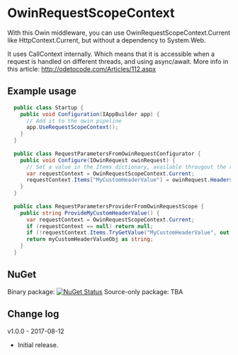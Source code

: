# OwinRequestScopeContext

With this Owin middleware, you can use OwinRequestScopeContext.Current like HttpContext.Current, but without a dependency to System.Web.

It uses CallContext internally. Which means that it is accessible when a request is handled on different threads, and using async/await.
More info in this article: http://odetocode.com/Articles/112.aspx

## Example usage
```cs
  public class Startup {
    public void Configuration(IAppBuilder app) {
      // Add it to the owin pipeline
      app.UseRequestScopeContext();
    }
  }
  
  public class RequestParametersFromOwinRequestConfigurator {
    public void Configure(IOwinRequest owinRequest) {
      // Set a value in the Items dictionary, available througout the request
      var requestContext = OwinRequestScopeContext.Current;
      requestContext.Items["MyCustomHeaderValue"] = owinRequest.Headers["MyCustomHeader"];
    }
  }
  
  public class RequestParametersProviderFromOwinRequestScope {
    public string ProvideMyCustomHeaderValue() {
      var requestContext = OwinRequestScopeContext.Current;
      if (requestContext == null) return null;
      if (!requestContext.Items.TryGetValue("MyCustomHeaderValue", out object myCustomHeaderValueObj)) return null;
      return myCustomHeaderValueObj as string;
    }
  }
```

## NuGet
Binary package: [![NuGet Status](http://img.shields.io/nuget/v/DavidLievrouw.OwinRequestScopeContext.svg?style=flat-square)](https://www.nuget.org/packages/DavidLievrouw.OwinRequestScopeContext/)
Source-only package: TBA

## Change log

v1.0.0 - 2017-08-12
- Initial release.